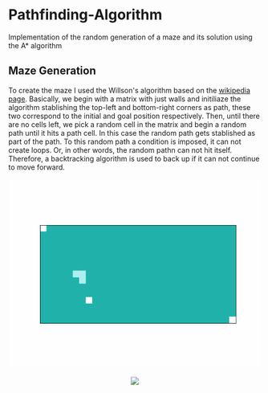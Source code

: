 # Pathfinding-Algorithm
Implementation of the random generation of a maze and its solution using the A* algorithm

## Maze Generation

To create the maze I used the Willson's algorithm based on the [wikipedia page](https://en.wikipedia.org/wiki/Maze_generation_algorithm). Basically, we begin with a matrix with just walls and initiliaze the algorithm stablishing the top-left and bottom-right corners as path, these two correspond to the initial and goal position respectively. Then, until there are no cells left, we pick a random cell in the matrix and begin a random path until it hits a path cell. In this case the random path gets stablished as part of the path. To this random path a condition is imposed, it can not create loops. Or, in other words, the random pathn can not hit itself. Therefore, a backtracking algorithm is used to back up if it can not continue to move forward.


<p align="center">
  <img src="https://github.com/JustOneMorePlayer/Pathfinding-Algorithm/blob/main/READMEImages/line.gif">
</p>




<p align="center">
  <img src="[https://github.com/JustOneMorePlayer/Pathfinding-Algorithm/blob/main/READMEImages/line0.gif">
</p>
